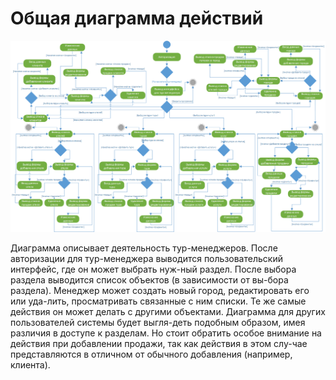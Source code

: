 # Общая диаграмма действий
![](../../images/diagram_activity_all.png "Общая диаграмма действий")

Диаграмма описывает деятельность тур-менеджеров. После авторизации для тур-менеджера выводится пользовательский интерфейс, где он может выбрать нуж-ный раздел. После выбора раздела выводится список объектов (в зависимости от вы-бора раздела). Менеджер может создать новый город, редактировать его или уда-лить, просматривать связанные с ним списки. Те же самые действия он может делать с другими объектами. Диаграмма для других пользователей системы будет выгля-деть подобным образом, имея различия в доступе к разделам. Но стоит обратить особое внимание на действия при добавлении продажи, так как действия в этом слу-чае представляются в отличном от обычного добавления (например, клиента).